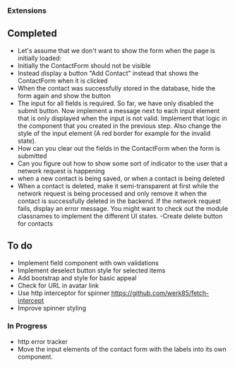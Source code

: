 
### Extensions

## Completed
- Let's assume that we don't want to show the form when the page is initially loaded:
- Initially the ContactForm should not be visible
- Instead display a button "Add Contact" instead that shows the ContactForm when it is clicked
- When the contact was successfully stored in the database, hide the form again and show the button
- The input for all fields is required. So far, we have only disabled the submit button. Now implement a message next to each input element that is only displayed when the input is not valid. Implement that logic in the component that you created in the previous step. Also change the style of the input element (A red border for example for the invalid state).
- How can you clear out the fields in the ContactForm when the form is submitted
- Can you figure out how to show some sort of indicator to the user that a network request is happening
- when a new contact is being saved, or when a contact is being deleted
- When a contact is deleted, make it semi-transparent at first while the network request is being processed and only remove it when the contact is successfully deleted in the backend. If the network request fails, display an error message. You might want to check out the module classnames to implement the different UI states.
 -Create delete button for contacts

## To do
- Implement field component with own validations
- Implement deselect button style for selected items
- Add bootstrap and style for basic appeal
- Check for URL in avatar link
- Use http interceptor for spinner https://github.com/werk85/fetch-intercept
- Improve spinner styling

### In Progress
- http error tracker
- Move the input elements of the contact form with the labels into its own component.

